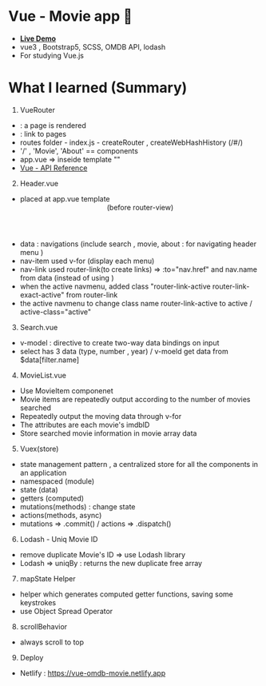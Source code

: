 
# Vue - Movie app  :movie_camera:
- **[Live Demo](https://vue-omdb-movie.netlify.app)**
- vue3 , Bootstrap5, SCSS, OMDB API, lodash
- For studying Vue.js 
# What I learned (Summary)
1. VueRouter
- <RouterView> : a page is rendered
- <RouterLink> : link to pages 
- routes folder - index.js - createRouter , createWebHashHistory (/#/)
- '/' , 'Movie', 'About' == components
- app.vue => inseide template "<router-view />"
- [Vue - API Reference](https://next.router.vuejs.org/api/)

2. Header.vue
- placed at app.vue template <Header /> (before router-view)
- data : navigations (include search , movie, about : for navigating header menu )
- nav-item used v-for (display each menu) 
- nav-link used router-link(to create links) => :to="nav.href" and nav.name from data (instead of using <a>)
- when the active navmenu, added class "router-link-active router-link-exact-active" from router-link
- the active navmenu to change class name router-link-active to active / active-class="active"

3. Search.vue
- v-model : directive to create two-way data bindings on input
- select has 3 data (type, number , year) / v-moeld get data from $data[filter.name]

4. MovieList.vue
- Use MovieItem componenet 
- Movie items are repeatedly output according to the number of movies searched
- Repeatedly output the moving data through v-for
- The attributes are each movie's imdbID
- Store searched movie information in movie array data

5. Vuex(store)
- state management pattern , a centralized store for all the components in an application
- namespaced (module)
- state (data)
- getters (computed)
- mutations(methods) : change state
- actions(methods, async)
- mutations => .commit() / actions => .dispatch() 

6. Lodash - Uniq Movie ID 
- remove duplicate Movie's ID => use Lodash library
- Lodash => uniqBy : returns the new duplicate free array

7. mapState Helper
- helper which generates computed getter functions, saving some keystrokes
- use Object Spread Operator

8. scrollBehavior
- always scroll to top

9. Deploy
- Netlify : https://vue-omdb-movie.netlify.app
